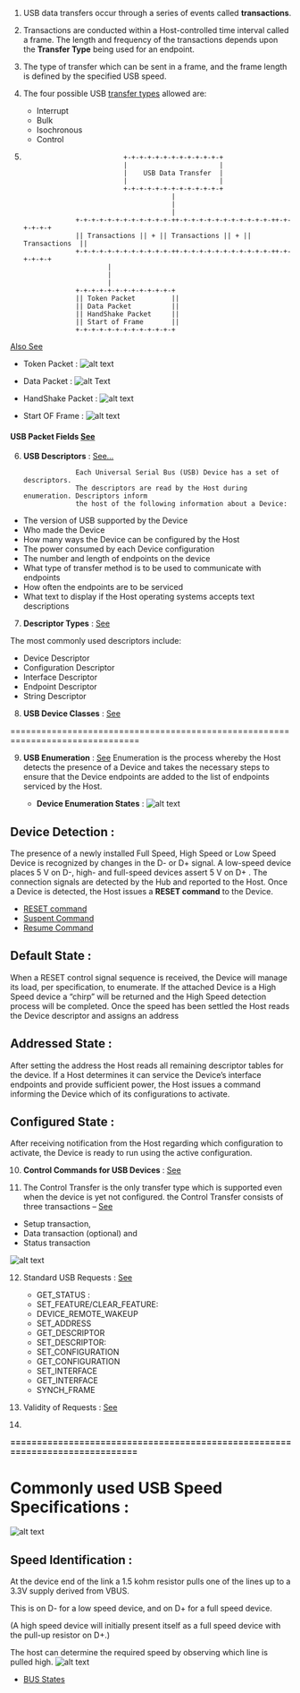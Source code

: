 1.  USB data transfers occur through a series of events called **transactions**.
2.  Transactions are conducted within a Host-controlled time interval called a frame.
    The length and frequency of the transactions depends upon the **Transfer Type** being used for an endpoint.
3.  The type of transfer which can be sent in a frame, and the frame length is defined by the specified USB speed.
4.  The four possible USB [transfer types](https://microchipdeveloper.com/usb:transfer) allowed are:
       + Interrupt
       + Bulk
       + Isochronous
       + Control
                              
5.                              +-+-+-+-+-+-+-+-+-+-+-+-+
                                |                       |
                                |    USB Data Transfer  |
                                |                       |
                                +-+-+-+-+-+-+-+-+-+-+-+-+
                                            |
                                            |
                                            |
                    +-+-+-+-+-+-+-+-+-+-+-+-++-+-+-+-+-+-+-+-+-+-+-+-++-+-+-+-+-+
                    || Transactions || + || Transactions || + || Transactions  ||
                    +-+-+-+-+-+-+-+-+-+-+-+-++-+-+-+-+-+-+-+-+-+-+-+-++-+-+-+-+-+
                            |
                            |
                            |
                    +-+-+-+-+-+-+-+-+-+-+-+-+    
                    || Token Packet         ||
                    || Data Packet          ||
                    || HandShake Packet     ||
                    || Start of Frame       ||
                    +-+-+-+-+-+-+-+-+-+-+-+-+


[Also See](https://www.keil.com/pack/doc/mw/USB/html/pipemodel.png)


+ Token Packet :
![alt text](https://engineersgarag.wpengine.com/wp-content/uploads/2019/07/Image-Showing-Data-Format-Token-Packets.png)

+ Data Packet :
![alt Text](https://engineersgarag.wpengine.com/wp-content/uploads/2019/07/Image-Showing-Data-Format-Data-Packets.png)

+ HandShake Packet :
![alt text](https://engineersgarag.wpengine.com/wp-content/uploads/2019/07/Image-Showing-Data-Format-Handshake-Packets.png)

+ Start OF Frame :
![alt text](https://engineersgarag.wpengine.com/wp-content/uploads/2019/07/Image-Showing-Data-Format-Start-Frame-Packets-SOF.png)




#### USB Packet Fields [See](https://www.engineersgarage.com/tutorials/usb-protocol-types-of-usb-packets-and-usb-transfers-part-2-6/)


6. **USB Descriptors** : [See...](https://www.engineersgarage.com/article_page/usb-descriptors-and-their-types-part-3-6/)
                   
                    Each Universal Serial Bus (USB) Device has a set of descriptors.
                    The descriptors are read by the Host during enumeration. Descriptors inform
                    the host of the following information about a Device:

+ The version of USB supported by the Device
+ Who made the Device
+ How many ways the Device can be configured by the Host
+ The power consumed by each Device configuration
+ The number and length of endpoints on the device
+ What type of transfer method is to be used to communicate with endpoints
+ How often the endpoints are to be serviced
+ What text to display if the Host operating systems accepts text descriptions


7. **Descriptor Types** : [See](https://microchipdeveloper.com/usb:descriptor)

The most commonly used descriptors include:

+ Device Descriptor
+ Configuration Descriptor
+ Interface Descriptor
+ Endpoint Descriptor
+ String Descriptor


8. **USB Device Classes** : [See](https://microchipdeveloper.com/usb:device-classes)

===============================================================================

9. **USB Enumeration** : [See](https://microchipdeveloper.com/usb:enumeration)
  Enumeration is the process whereby the Host detects the presence of a Device and takes the necessary steps to ensure 
  that the Device endpoints are added to the list of endpoints serviced by the Host.
  
   + **Device Enumeration States** :
  ![alt text](https://microchip.wikidot.com/local--files/usb:enumeration/device-states.svg)
  
## Device Detection :
  The presence of a newly installed Full Speed, High Speed or Low Speed Device is recognized
  by changes in the D- or D+ signal. A low-speed device places 5 V on D-, high- and full-speed
  devices assert 5 V on D+ . The connection signals are detected by the Hub and reported to the Host.
  Once a Device is detected, the Host issues a **RESET command** to the Device.

+ [RESET command](https://microchipdeveloper.com/usb:reset-suspend-resume)
+ [Suspent Command](https://microchipdeveloper.com/usb:reset-suspend-resume)
+ [Resume Command](https://microchipdeveloper.com/usb:reset-suspend-resume)
 

## Default State :
  When a RESET control signal sequence is received, the Device will manage its load, per specification, to enumerate.
  If the attached Device is a High Speed device a “chirp” will be returned and the High Speed detection process will
  be completed. Once the speed has been settled the Host reads the Device descriptor and assigns an address
  
## Addressed State :
  After setting the address the Host reads all remaining descriptor tables for the device. If a Host determines 
  it can service the Device’s interface endpoints and provide sufficient power, the Host issues a command informing
  the Device which of its configurations to activate.
  
## Configured State :
  After receiving notification from the Host regarding which configuration to activate, the Device is ready to run 
  using the active configuration.
  
  
  
10. **Control Commands for USB Devices** : [See](https://microchipdeveloper.com/usb:control-commands)

    
11. The Control Transfer is the only transfer type which is supported even when the device is yet not configured.
the Control Transfer consists of three transactions –
[See](https://www.engineersgarage.com/tutorials/usb-requests-and-stages-of-control-transfer-part-4-6/)

+ Setup transaction,
+ Data transaction (optional) and
+ Status transaction

![alt text](https://engineersgarag.wpengine.com/wp-content/uploads/2019/07/Image-Showing-Data-Format-USB-Control-Transfer.png)


12. Standard USB Requests : [See](https://www.engineersgarage.com/tutorials/usb-requests-and-stages-of-control-transfer-part-4-6/)
    + GET_STATUS :
    + SET_FEATURE/CLEAR_FEATURE:
    + DEVICE_REMOTE_WAKEUP
    + SET_ADDRESS
    + GET_DESCRIPTOR
    + SET_DESCRIPTOR: 
    + SET_CONFIGURATION
    + GET_CONFIGURATION
    + SET_INTERFACE
    + GET_INTERFACE
    + SYNCH_FRAME
    
    
 13. Validity of Requests : [See](https://www.engineersgarage.com/tutorials/usb-requests-and-stages-of-control-transfer-part-4-6/)
 
 14.  
        
    
   
  
  
**=============================================================================**

# Commonly used USB Speed Specifications :
  ![alt text](https://www.electronicdesign.com/sites/electronicdesign.com/files/uploads/2015/02/0216_TI_USBtypeC_No2_Table1.gif)
  
## Speed Identification :
  At the device end of the link a 1.5 kohm resistor pulls one of the lines up to a 3.3V supply derived from VBUS.

This is on D- for a low speed device, and on D+ for a full speed device.

(A high speed device will initially present itself as a full speed device with the pull-up resistor on D+.)

The host can determine the required speed by observing which line is pulled high.
![alt text](http://www.usbmadesimple.co.uk/ums_j_speed_r.jpg)

+ [BUS States](http://www.usbmadesimple.co.uk/ums_3.htm)


